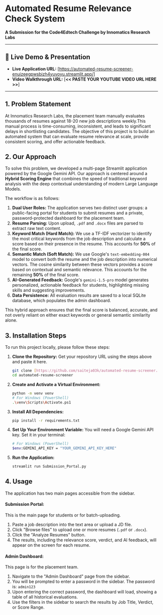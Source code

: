 # Automated Resume Relevance Check System

**A Submission for the Code4Edtech Challenge by Innomatics Research Labs**

---

## 🚀 Live Demo & Presentation

* **Live Application URL:** [https://automated-resume-screener-enuizeegpwsbizh4yuvoyu.streamlit.app/]
* **Video Walkthrough URL:** [**<< PASTE YOUR YOUTUBE VIDEO URL HERE >>**]

---

## 1. Problem Statement

At Innomatics Research Labs, the placement team manually evaluates thousands of resumes against 18-20 new job descriptions weekly.This manual process is time-consuming, inconsistent, and leads to significant delays in shortlisting candidates. The objective of this project is to build an automated system that can evaluate resume relevance at scale, provide consistent scoring, and offer actionable feedback.

## 2. Our Approach

To solve this problem, we developed a multi-page Streamlit application powered by the Google Gemini API. Our approach is centered around a **Hybrid Scoring Engine** that combines the speed of traditional keyword analysis with the deep contextual understanding of modern Large Language Models.

The workflow is as follows:
1.  **Dual User Roles:** The application serves two distinct user groups: a public-facing portal for students to submit resumes and a private, password-protected dashboard for the placement team.
2.  **Resume Parsing:** Upon upload, `.pdf` and `.docx` files are parsed to extract raw text content.
3.  **Keyword Match (Hard Match):** We use a TF-IDF vectorizer to identify the most critical keywords from the job description and calculate a score based on their presence in the resume. This accounts for **50%** of the final score.
4.  **Semantic Match (Soft Match):** We use Google's `text-embedding-004` model to convert both the resume and the job description into numerical vectors. The cosine similarity between these vectors provides a score based on contextual and semantic relevance. This accounts for the remaining **50%** of the final score.
5.  **AI-Generated Feedback:** Google's `gemini-1.5-pro` model generates personalized, actionable feedback for students, highlighting missing skills and suggesting improvements.
6.  **Data Persistence:** All evaluation results are saved to a local SQLite database, which populates the admin dashboard.

This hybrid approach ensures that the final score is balanced, accurate, and not overly reliant on either exact keywords or general semantic similarity alone.

## 3. Installation Steps

To run this project locally, please follow these steps:

1.  **Clone the Repository:**
    Get your repository URL using the steps above and paste it here.
    ```bash
    git clone [https://github.com/saiteja03k/automated-resume-screener.git]
    cd automated-resume-screener
    ```
2.  **Create and Activate a Virtual Environment:**
    ```bash
    python -m venv venv
    # For Windows (PowerShell)
    .\venv\Scripts\Activate.ps1
    ```
3.  **Install All Dependencies:**
    ```bash
    pip install -r requirements.txt
    ```
4.  **Set Up Your Environment Variable:**
    You will need a Google Gemini API key. Set it in your terminal:
    ```bash
    # For Windows (PowerShell)
    $env:GEMINI_API_KEY = "YOUR_GEMINI_API_KEY_HERE"
    ```
5.  **Run the Application:**
    ```bash
    streamlit run Submission_Portal.py
    ```

## 4. Usage

The application has two main pages accessible from the sidebar.

#### **Submission Portal:**
This is the main page for students or for batch-uploading.
1.  Paste a job description into the text area or upload a JD file.
2.  Click "Browse files" to upload one or more resumes (`.pdf` or `.docx`).
3.  Click the "Analyze Resumes" button.
4.  The results, including the relevance score, verdict, and AI feedback, will appear on the screen for each resume.

#### **Admin Dashboard:**
This page is for the placement team.
1.  Navigate to the "Admin Dashboard" page from the sidebar.
2.  You will be prompted to enter a password in the sidebar. The password is: `admin123`
3.  Upon entering the correct password, the dashboard will load, showing a table of all historical evaluations.
4.  Use the filters in the sidebar to search the results by Job Title, Verdict, or Score Range.